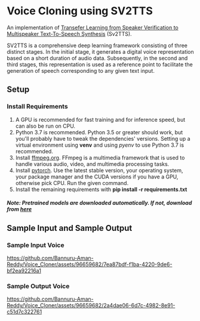 # Voice Cloning using SV2TTS
An implementation of [Transefer Learning from Speaker Verification to Multispeaker Text-To-Speech Synthesis](https://arxiv.org/abs/1806.04558) (Sv2TTS).

SV2TTS is a comprehensive deep learning framework consisting of three distinct stages. In the initial stage, it generates a digital voice representation based on a short duration of audio data. Subsequently, in the second and third stages, this representation is used as a reference point to facilitate the generation of speech corresponding to any given text input.

## Setup
### Install Requirements
1. A GPU is recommended for fast training and for inference speed, but can also be run on CPU.
2. Python 3.7 is recommended. Python 3.5 or greater should work, but you'll probably have to tweak the dependencies' versions. Setting up a virtual environment using **venv** and using *pyenv* to use Python 3.7 is recommended.
3. Install [ffmpeg.org](https://ffmpeg.org/). FFmpeg is a multimedia framework that is used to handle various audio, video, and multimedia processing tasks.
4. Install [pytorch](https://pytorch.org/). Use the latest stable version, your operating system, your package manager and the CUDA versions if you have a GPU, otherwise pick CPU. Run the given command.
5. Install the remaining requirements with **pip install -r requirements.txt**

##### Note: Pretrained models are downloaded automatically. If not, download from [here](https://drive.google.com/drive/folders/19V-29XGl-gZrWay6wV4ehvOhA8NKSqNR?usp=sharing)

## Sample Input and Sample Output
### Sample Input Voice
https://github.com/Bannuru-Aman-Reddy/Voice_Cloner/assets/96659682/7ea87bdf-f1ba-4220-9de6-bf2ea92216a1
### Sample Output Voice
https://github.com/Bannuru-Aman-Reddy/Voice_Cloner/assets/96659682/2a4dae06-6d7c-4982-8e91-c51d7c322761






